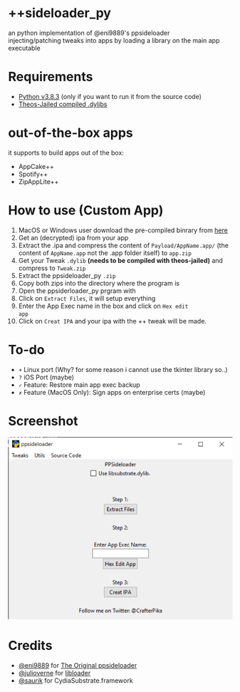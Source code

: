 # ++sideloader_py
an python implementation of @eni9889's ppsideloader<br>
injecting/patching tweaks into apps by loading a library on the main app executable

# Requirements

- [Python v3.8.3](https://www.python.org/downloads/release/python-383/) (only if you want to run it from the source code)
- [Theos-Jailed compiled .dylibs](https://github.com/kabiroberai/theos-jailed/wiki/Installation)

# out-of-the-box apps
it supports to build apps out of the box:
- AppCake++
- Spotify++
- ZipAppLite++

# How to use (Custom App)

1. MacOS or Windows user download the pre-compiled binrary from [here](https://github.com/CrafterPika/ppsideloader_py/releases)
2. Get an (decrypted) ipa from your app
3. Extract the .ipa and compress the content of <code>Payload/AppName.app/</code> (the content of <code>AppName.app</code> not the .app folder itself) to <code>app.zip</code>
4. Get your Tweak <code>.dylib</code> <b>(needs to be compiled with theos-jailed)</b> and compress to <code>Tweak.zip</code>
5. Extract the ppsideloader_py <code>.zip</code>
6. Copy both zips into the directory where the program is
7. Open the ppsiderloader_py prgram  with
8. Click on <code>Extract Files</code>, it will setup everything
9. Enter the App Exec name in the box and click on <code>Hex edit app</code><br>
10. Click on <code>Creat IPA</code> and your ipa with the ++ tweak will be made.

# To-do
* `+` Linux port (Why? for some reason i cannot use the tkinter library so..)
* `?` iOS Port (maybe)
* `✓` Feature: Restore main app exec backup
* `✗` Feature (MacOS Only): Sign apps on enterprise certs (maybe)

# Screenshot
<img src="./screenshots/1.png">

# Credits
- <a href="https://github.com/eni9889">@eni9889</a> for <a href="https://github.com/eni9889/ppsideloader">The Original ppsideloader</a>
- <a href="https://github.com/julioverne/">@julioverne</a> for <a href="https://github.com/julioverne/libloader-sideloader">libloader</a>
- <a href="https://github.com/saurik/">@saurik</a> for CydiaSubstrate.framework
